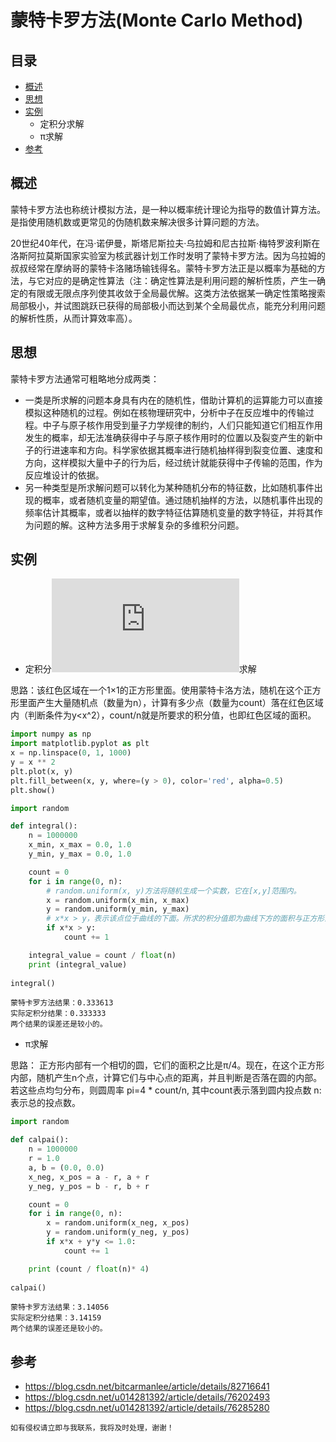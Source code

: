 # 蒙特卡罗方法(Monte Carlo Method)

## 目录
* [概述](#概述)
* [思想](#思想)
* [实例](#实例)
    * 定积分求解
    * π求解
* [参考](#参考)

## 概述
蒙特卡罗方法也称统计模拟方法，是一种以概率统计理论为指导的数值计算方法。是指使用随机数或更常见的伪随机数来解决很多计算问题的方法。

20世纪40年代，在冯·诺伊曼，斯塔尼斯拉夫·乌拉姆和尼古拉斯·梅特罗波利斯在洛斯阿拉莫斯国家实验室为核武器计划工作时发明了蒙特卡罗方法。因为乌拉姆的叔叔经常在摩纳哥的蒙特卡洛赌场输钱得名。蒙特卡罗方法正是以概率为基础的方法，与它对应的是确定性算法（注：确定性算法是利用问题的解析性质，产生一确定的有限或无限点序列使其收敛于全局最优解。这类方法依据某一确定性策略搜索局部极小，并试图跳跃已获得的局部极小而达到某个全局最优点，能充分利用问题的解析性质，从而计算效率高）。

## 思想
蒙特卡罗方法通常可粗略地分成两类：
* 一类是所求解的问题本身具有内在的随机性，借助计算机的运算能力可以直接模拟这种随机的过程。例如在核物理研究中，分析中子在反应堆中的传输过程。中子与原子核作用受到量子力学规律的制约，人们只能知道它们相互作用发生的概率，却无法准确获得中子与原子核作用时的位置以及裂变产生的新中子的行进速率和方向。科学家依据其概率进行随机抽样得到裂变位置、速度和方向，这样模拟大量中子的行为后，经过统计就能获得中子传输的范围，作为反应堆设计的依据。 
* 另一种类型是所求解问题可以转化为某种随机分布的特征数，比如随机事件出现的概率，或者随机变量的期望值。通过随机抽样的方法，以随机事件出现的频率估计其概率，或者以抽样的数字特征估算随机变量的数字特征，并将其作为问题的解。这种方法多用于求解复杂的多维积分问题。

## 实例

* 定积分![first equation](https://latex.codecogs.com/gif.latex?%5Cinline%20%5Cdpi%7B100%7D%20%5Cint_%7B0%7D%5E%7B1%7Dx%5E%7B2%7Ddx)求解

思路：该红色区域在一个1×1的正方形里面。使用蒙特卡洛方法，随机在这个正方形里面产生大量随机点（数量为n），计算有多少点（数量为count）落在红色区域内（判断条件为y<x^2），count/n就是所要求的积分值，也即红色区域的面积。
``` python
import numpy as np
import matplotlib.pyplot as plt
x = np.linspace(0, 1, 1000)
y = x ** 2
plt.plot(x, y)
plt.fill_between(x, y, where=(y > 0), color='red', alpha=0.5)
plt.show()
```
``` python
import random

def integral():
    n = 1000000
    x_min, x_max = 0.0, 1.0
    y_min, y_max = 0.0, 1.0

    count = 0
    for i in range(0, n):
        # random.uniform(x, y)方法将随机生成一个实数，它在[x,y]范围内。
        x = random.uniform(x_min, x_max)
        y = random.uniform(y_min, y_max)
        # x*x > y，表示该点位于曲线的下面。所求的积分值即为曲线下方的面积与正方形面积的比。
        if x*x > y:
            count += 1

    integral_value = count / float(n)
    print (integral_value)
    
integral()
```
```
蒙特卡罗方法结果：0.333613
实际定积分结果：0.333333
两个结果的误差还是较小的。
```

* π求解

思路：
正方形内部有一个相切的圆，它们的面积之比是π/4。现在，在这个正方形内部，随机产生n个点，计算它们与中心点的距离，并且判断是否落在圆的内部。若这些点均匀分布，则圆周率 pi=4 * count/n, 其中count表示落到圆内投点数 n:表示总的投点数。

``` python
import random

def calpai():
    n = 1000000
    r = 1.0
    a, b = (0.0, 0.0)
    x_neg, x_pos = a - r, a + r
    y_neg, y_pos = b - r, b + r

    count = 0
    for i in range(0, n):
        x = random.uniform(x_neg, x_pos)
        y = random.uniform(y_neg, y_pos)
        if x*x + y*y <= 1.0:
            count += 1

    print (count / float(n)* 4) 
    
calpai()
```

```
蒙特卡罗方法结果：3.14056
实际定积分结果：3.14159
两个结果的误差还是较小的。
```

## 参考
* https://blog.csdn.net/bitcarmanlee/article/details/82716641
* https://blog.csdn.net/u014281392/article/details/76202493
* https://blog.csdn.net/u014281392/article/details/76285280

`如有侵权请立即与我联系，我将及时处理，谢谢！`
